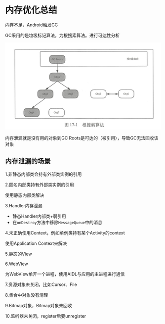 # 内存优化总结

内存不足，Android触发GC

GC采用的是垃圾标记算法，为根搜索算法。进行可达性分析

![021](https://github.com/winfredzen/Android-Basic/blob/master/%E4%BC%98%E5%8C%96/images/021.png)

内存泄漏就是没有用的对象到GC Roots是可达的（被引用），导致GC无法回收该对象



## 内存泄漏的场景

1.非静态内部类会持有外部类实例的引用

2.匿名内部类持有外部类实例的引用

使用静态内部类解决

3.Handler内存泄漏

+ 静态Handler内部类+弱引用
+ 在`onDestroy`方法中移除`MessageQueue`中的消息



4.未正确使用Context，例如单例类持有某个Activity的context

使用Application Context来解决



5.静态的View

6.WebView

为WebView单开一个进程，使用AIDL与应用的主进程进行通信



7.资源对象未关闭，比如Cursor、File

8.集合中对象没有清理

9.Bitmap对象，Bitmap对象未回收

10.监听器未关闭，register后要unregister



